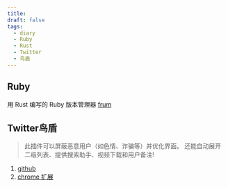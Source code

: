 ```yaml
---
title: 
draft: false
tags:
  - diary
  - Ruby
  - Rust
  - Twitter
  - 鸟盾
---
```

## Ruby

用 Rust 编写的 Ruby 版本管理器 [frum](https://github.com/TaKO8Ki/frum)

## Twitter鸟盾 

> 此插件可以屏蔽恶意用户（如色情、诈骗等）并优化界面。 还能自动展开二级列表、提供搜索助手、视频下载和用户备注!

1. [github](https://github.com/free-spirit-dev/bird-shield-blocking)
2. [chrome 扩展](https://chromewebstore.google.com/detail/%E6%8E%A8%E7%89%B9%E9%B8%9F%E7%9B%BE/igapbfjkbkmjcmgjmgfcegamhkfppdmg?hl=zh-CN)